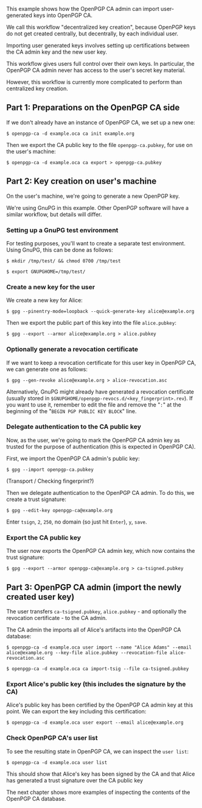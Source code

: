This example shows how the OpenPGP CA admin can import user-generated keys
into OpenPGP CA.

We call this workflow "decentralized key creation", because OpenPGP keys do
not get created centrally, but decentrally, by each individual user.

Importing user generated keys involves setting up certifications
between the CA admin key and the new user key.

This workflow gives users full control over their own keys. In
particular, the OpenPGP CA admin never has access to the user's secret key
material.

However, this workflow is currently more complicated to perform
than centralized key creation.

## Part 1: Preparations on the OpenPGP CA side

If we don't already have an instance of OpenPGP CA, we set up a new one:

`$ openpgp-ca -d example.oca ca init example.org` 

Then we export the CA public key to the file `openpgp-ca.pubkey`,
for use on the user's machine:

`$ openpgp-ca -d example.oca ca export > openpgp-ca.pubkey` 

## Part 2: Key creation on user's machine

On the user's machine, we're going to generate a new OpenPGP key.

We're using GnuPG in this example. Other OpenPGP software will have a similar
workflow, but details will differ.

### Setting up a GnuPG test environment

For testing purposes, you'll want to create a separate test environment.
Using GnuPG, this can be done as follows:

`$ mkdir /tmp/test/ && chmod 0700 /tmp/test`

`$ export GNUPGHOME=/tmp/test/`

### Create a new key for the user

We create a new key for Alice:

`$ gpg --pinentry-mode=loopback --quick-generate-key alice@example.org`

Then we export the public part of this key into the file `alice.pubkey`:

`$ gpg --export --armor alice@example.org > alice.pubkey`

### Optionally generate a revocation certificate 

If we want to keep a revocation certificate for this user key in OpenPGP CA,
we can generate one as follows:

`$ gpg --gen-revoke alice@example.org > alice-revocation.asc`

Alternatively, GnuPG might already have generated a revocation certificate
(usually stored in `$GNUPGHOME/openpgp-revocs.d/<key_fingerprint>.rev`). If
you want to use it, remember to edit the file and remove the "`:`" at the
beginning of the "`BEGIN PGP PUBLIC KEY BLOCK`" line.

### Delegate authentication to the CA public key

Now, as the user, we're going to mark the OpenPGP CA admin key as trusted
for the purpose of authentication (this is expected in OpenPGP CA).

First, we import the OpenPGP CA admin's public key:

`$ gpg --import openpgp-ca.pubkey`

(Transport / Checking fingerprint?)

Then we delegate authentication to the OpenPGP CA admin. To do this, we
create a trust signature:

`$ gpg --edit-key openpgp-ca@example.org`

Enter `tsign`, `2`, `250`, no domain (so just hit `Enter`), `y`, `save`.

### Export the CA public key

The user now exports the OpenPGP CA admin key, which now contains the trust
signature:

`$ gpg --export --armor openpgp-ca@example.org > ca-tsigned.pubkey`


## Part 3: OpenPGP CA admin (import the newly created user key)

The user transfers `ca-tsigned.pubkey`, `alice.pubkey` - and optionally the
revocation certificate - to the CA admin. 

The CA admin the imports all of Alice's artifacts into the OpenPGP CA
 database:

`$ openpgp-ca -d example.oca user import --name "Alice Adams" --email alice@example.org --key-file alice.pubkey --revocation-file alice-revocation.asc`

`$ openpgp-ca -d example.oca ca import-tsig --file ca-tsigned.pubkey`

### Export Alice's public key (this includes the signature by the CA)

Alice's public key has been certified by the OpenPGP CA admin key at this
point. We can export the key including this certification:

`$ openpgp-ca -d example.oca user export --email alice@example.org`

### Check OpenPGP CA's user list

To see the resulting state in OpenPGP CA, we can inspect the `user list`:

`$ openpgp-ca -d example.oca user list`

This should show that Alice's key has been signed by the CA and that Alice
has generated a trust signature over the CA public key  

The next chapter shows more examples of inspecting the contents of the
OpenPGP CA database.